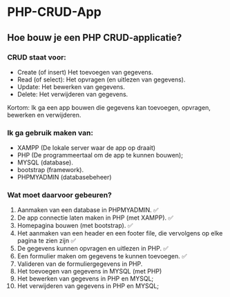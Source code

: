 # PHP-CRUD-App
## Hoe bouw je een PHP CRUD-applicatie?
### CRUD staat voor:
- Create (of insert) Het toevoegen van gegevens.
- Read (of select): Het opvragen (en uitlezen van gegevens).
- Update: Het bewerken van gegevens.
- Delete: Het verwijderen van gegevens.

Kortom: Ik ga een app bouwen die gegevens kan toevoegen, opvragen, bewerken en verwijderen. 

### Ik ga gebruik maken van: 
- XAMPP (De lokale server waar de app op draait)
- PHP (De programmeertaal om de app te kunnen bouwen);
- MYSQL (database).
- bootstrap (framework).
- PHPMYADMIN (databasebeheer)

### Wat moet daarvoor gebeuren?
1. Aanmaken van een database in PHPMYADMIN. ✅
2. De app connectie laten maken in PHP (met XAMPP). ✅
3. Homepagina bouwen (met bootstrap). ✅
4. Het aanmaken van een header en een footer file, die vervolgens op elke pagina te zien zijn  ✅
5. De gegevens kunnen opvragen en uitlezen in PHP.  ✅
6. Een formulier maken om gegevens te kunnen toevoegen. ✅
7. Valideren van de formuliergegevens in PHP.
8. Het toevoegen van gegevens in MYSQL (met PHP)
9. Het bewerken van gegevens in PHP en MYSQL;
10. Het verwijderen van gegevens in PHP en MYSQL;    

